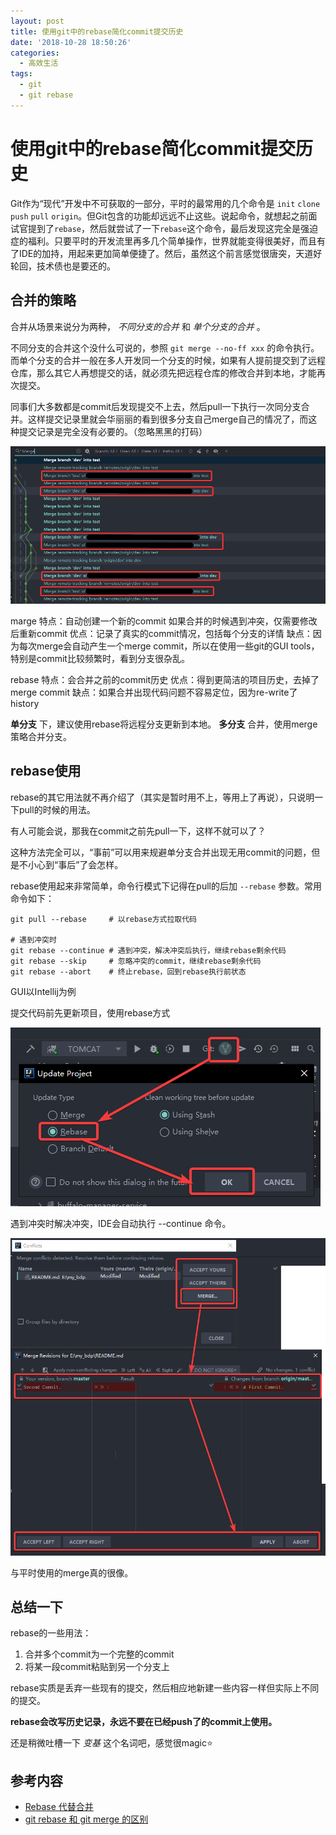 ```yaml
---
layout: post
title: 使用git中的rebase简化commit提交历史
date: '2018-10-28 18:50:26'
categories:
  - 高效生活
tags:
  - git
  - git rebase
---
```


# 使用git中的rebase简化commit提交历史

Git作为“现代”开发中不可获取的一部分，平时的最常用的几个命令是 `init` `clone` `push` `pull` `origin`。但Git包含的功能却远远不止这些。说起命令，就想起之前面试官提到了`rebase`，然后就尝试了一下`rebase`这个命令，最后发现这完全是强迫症的福利。只要平时的开发流里再多几个简单操作，世界就能变得很美好，而且有了IDE的加持，用起来更加简单便捷了。然后，虽然这个前言感觉很唐突，天道好轮回，技术债也是要还的。

## 合并的策略

合并从场景来说分为两种， *不同分支的合并* 和 *单个分支的合并* 。

不同分支的合并这个没什么可说的，参照 `git merge --no-ff xxx` 的命令执行。
而单个分支的合并一般在多人开发同一个分支的时候，如果有人提前提交到了远程仓库，那么其它人再想提交的话，就必须先把远程仓库的修改合并到本地，才能再次提交。

同事们大多数都是commit后发现提交不上去，然后pull一下执行一次同分支合并。这样提交记录里就会华丽丽的看到很多分支自己merge自己的情况了，而这种提交记录是完全没有必要的。（忽略黑黑的打码）

![包含很多的Merge](./1.png)

marge 特点：自动创建一个新的commit
如果合并的时候遇到冲突，仅需要修改后重新commit
优点：记录了真实的commit情况，包括每个分支的详情
缺点：因为每次merge会自动产生一个merge commit，所以在使用一些git的GUI tools，特别是commit比较频繁时，看到分支很杂乱。

rebase 特点：会合并之前的commit历史
优点：得到更简洁的项目历史，去掉了merge commit
缺点：如果合并出现代码问题不容易定位，因为re-write了history

__单分支__ 下，建议使用rebase将远程分支更新到本地。 __多分支__ 合并，使用merge策略合并分支。

## rebase使用

rebase的其它用法就不再介绍了（其实是暂时用不上，等用上了再说），只说明一下pull的时候的用法。

有人可能会说，那我在commit之前先pull一下，这样不就可以了？

这种方法完全可以，“事前”可以用来规避单分支合并出现无用commit的问题，但是不小心到“事后”了会怎样。

rebase使用起来非常简单，命令行模式下记得在pull的后加 `--rebase` 参数。常用命令如下：

```base
git pull --rebase     # 以rebase方式拉取代码

# 遇到冲突时
git rebase --continue # 遇到冲突，解决冲突后执行，继续rebase剩余代码
git rebase --skip     # 忽略冲突的commit，继续rebase剩余代码
git rebase --abort    # 终止rebase，回到rebase执行前状态
```

GUI以Intellij为例

提交代码前先更新项目，使用rebase方式

![更新项目](./2.png)

遇到冲突时解决冲突，IDE会自动执行 --continue 命令。

![解决冲突](./3.png)

与平时使用的merge真的很像。

## 总结一下

rebase的一些用法：
1. 合并多个commit为一个完整的commit
2. 将某一段commit粘贴到另一个分支上

rebase实质是丢弃一些现有的提交，然后相应地新建一些内容一样但实际上不同的提交。

**rebase会改写历史记录，永远不要在已经push了的commit上使用。**

还是稍微吐槽一下 *变基* 这个名词吧，感觉很magic:star:

## 参考内容

+ [Rebase 代替合并](https://www.git-tower.com/learn/git/ebook/cn/command-line/advanced-topics/rebase)
+ [git rebase 和 git merge 的区别](https://www.jianshu.com/p/f23f72251abc)
